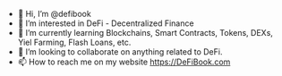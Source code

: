 - 👋 Hi, I’m @defibook
- 👀 I’m interested in DeFi - Decentralized Finance
- 🌱 I’m currently learning Blockchains, Smart Contracts, Tokens, DEXs, Yiel Farming, Flash Loans, etc.
- 💞️ I’m looking to collaborate on anything related to DeFi.
- 📫 How to reach me on my website https://DeFiBook.com

<!---
defibook/defibook is a ✨ special ✨ repository because its `README.md` (this file) appears on your GitHub profile.
You can click the Preview link to take a look at your changes.
--->
